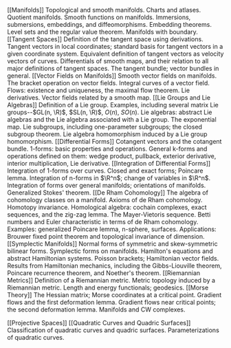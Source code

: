 [[Manifolds]] Topological and smooth manifolds. Charts and atlases. Quotient manifolds. Smooth functions on manifolds. Immersions, submersions, embeddings, and diffeomorphisms. Embedding theorems. Level sets and the regular value theorem. Manifolds with boundary.
[[Tangent Spaces]] Definition of the tangent space using derivations. Tangent vectors in local coordinates; standard basis for tangent vectors in a given coordinate system. Equivalent definition of tangent vectors as velocity vectors of curves. Differentials of smooth maps, and their relation to all major definitions of tangent spaces. The tangent bundle; vector bundles in general. 
[[Vector Fields on Manifolds]] Smooth vector fields on manifolds. The bracket operation on vector fields. Integral curves of a vector field. Flows: existence and uniqueness, the maximal flow theorem. Lie derivatives. Vector fields related by a smooth map. 
[[Lie Groups and Lie Algebras]] Definition of a Lie group. Examples, including several matrix Lie groups--$GL(n, \R)$, $SL(n, \R)$, $O(n)$, $SO(n)$. Lie algebras: abstract Lie algebras and the Lie algebra associated with a Lie group. The exponential map. Lie subgroups, including one-parameter subgroups; the closed subgroup theorem. Lie algebra homomorphism induced by a Lie group homomorphism. 
[[Differential Forms]] Cotangent vectors and the cotangent bundle. 1-forms: basic properties and operations. General k-forms and operations defined on them: wedge product, pullback, exterior derivative, interior multiplication, Lie derivative.
[[Integration of Differential Forms]] Integration of 1-forms over curves. Closed and exact forms; Poincare lemma. Integration of n-forms in $\R^n$; change of variables in $\R^n$. Integration of forms over general manifolds; orientations of manifolds. Generalized Stokes' theorem. 
[[De Rham Cohomology]] The algebra of cohomology classes on a manifold. Axioms of de Rham cohomology. Homotopy invariance. Homological algebra: cochain complexes, exact sequences, and the zig-zag lemma. The Mayer-Vietoris sequence. Betti numbers and Euler characteristic in terms of de Rham cohomology. Examples: generalized Poincare lemma, n-sphere, surfaces. Applications: Brouwer fixed point theorem and topological invariance of dimension. 
[[Symplectic Manifolds]] Normal forms of symmetric and skew-symmetric bilinear forms. Symplectic forms on manifolds. Hamilton's equations and abstract Hamiltonian systems. Poisson brackets; Hamiltonian vector fields. Results from Hamiltonian mechanics, including the Gibbs-Liouville theorem, Poincare recurrence theorem, and Noether's theorem.
[[Riemannian Metrics]] Definition of a Riemannian metric. Metric topology induced by a Riemannian metric. Length and energy functionals; geodesics. 
[[Morse Theory]] The Hessian matrix; Morse coordinates at a critical point. Gradient flows and the first deformation lemma. Gradient flows near critical points; the second deformation lemma. Manifolds and CW complexes. 


[[Projective Spaces]]
[[Quadratic Curves and Quadric Surfaces]] Classification of quadratic curves and quadric surfaces. Parameterizations of quadratic curves. 
